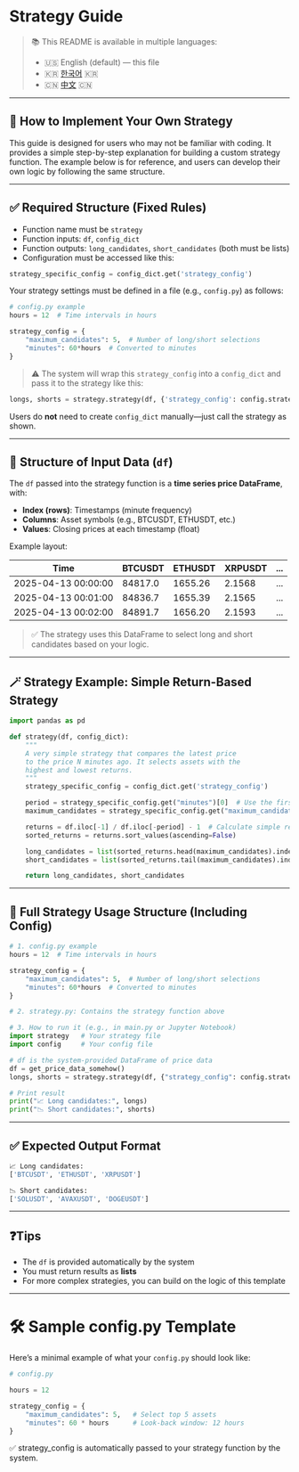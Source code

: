 # Strategy Guide

> 📚 This README is available in multiple languages:  
> - 🇺🇸 English (default) — this file  
> - 🇰🇷 [한국어](./README_KOR.md) 🇰🇷  
> - 🇨🇳 [中文](./README_CHN.md) 🇨🇳
---

## 📘 How to Implement Your Own Strategy

This guide is designed for users who may not be familiar with coding. 
It provides a simple step-by-step explanation for building a custom strategy function. The example below is for reference, and users can develop their own logic by following the same structure.

---

## ✅ Required Structure (Fixed Rules)

- Function name must be `strategy`
- Function inputs: `df`, `config_dict`
- Function outputs: `long_candidates`, `short_candidates` (both must be lists)
- Configuration must be accessed like this:

```python
strategy_specific_config = config_dict.get('strategy_config')
```

Your strategy settings must be defined in a file (e.g., `config.py`) as follows:

```python
# config.py example
hours = 12  # Time intervals in hours

strategy_config = {
    "maximum_candidates": 5,  # Number of long/short selections
    "minutes": 60*hours  # Converted to minutes
}
```

> ⚠️ The system will wrap this `strategy_config` into a `config_dict` and pass it to the strategy like this:

```python
longs, shorts = strategy.strategy(df, {'strategy_config': config.strategy_config})
```

Users do **not** need to create `config_dict` manually—just call the strategy as shown.

---

## 🧾 Structure of Input Data (`df`)

The `df` passed into the strategy function is a **time series price DataFrame**, with:

- **Index (rows)**: Timestamps (minute frequency)
- **Columns**: Asset symbols (e.g., BTCUSDT, ETHUSDT, etc.)
- **Values**: Closing prices at each timestamp (float)

Example layout:

| Time               | BTCUSDT | ETHUSDT | XRPUSDT | ... |
|--------------------|---------|---------|---------|-----|
| 2025-04-13 00:00:00| 84817.0 | 1655.26 | 2.1568  | ... |
| 2025-04-13 00:01:00| 84836.7 | 1655.39 | 2.1565  | ... |
| 2025-04-13 00:02:00| 84891.7 | 1656.20 | 2.1593  | ... |

> ✅ The strategy uses this DataFrame to select long and short candidates based on your logic.

---

## 🪄 Strategy Example: Simple Return-Based Strategy

```python
import pandas as pd

def strategy(df, config_dict):
    """
    A very simple strategy that compares the latest price
    to the price N minutes ago. It selects assets with the
    highest and lowest returns.
    """
    strategy_specific_config = config_dict.get('strategy_config')

    period = strategy_specific_config.get("minutes")[0]  # Use the first period only
    maximum_candidates = strategy_specific_config.get("maximum_candidates")

    returns = df.iloc[-1] / df.iloc[-period] - 1  # Calculate simple returns
    sorted_returns = returns.sort_values(ascending=False)

    long_candidates = list(sorted_returns.head(maximum_candidates).index)
    short_candidates = list(sorted_returns.tail(maximum_candidates).index)

    return long_candidates, short_candidates
```

---

## 🧱 Full Strategy Usage Structure (Including Config)

```python
# 1. config.py example
hours = 12  # Time intervals in hours

strategy_config = {
    "maximum_candidates": 5,  # Number of long/short selections
    "minutes": 60*hours  # Converted to minutes
}

# 2. strategy.py: Contains the strategy function above

# 3. How to run it (e.g., in main.py or Jupyter Notebook)
import strategy   # Your strategy file
import config     # Your config file

# df is the system-provided DataFrame of price data
df = get_price_data_somehow()
longs, shorts = strategy.strategy(df, {"strategy_config": config.strategy_config})

# Print result
print("📈 Long candidates:", longs)
print("📉 Short candidates:", shorts)
```

---

## ✅ Expected Output Format

```python
📈 Long candidates:
['BTCUSDT', 'ETHUSDT', 'XRPUSDT']

📉 Short candidates:
['SOLUSDT', 'AVAXUSDT', 'DOGEUSDT']
```

---

## ❓Tips

- The `df` is provided automatically by the system
- You must return results as **lists**
- For more complex strategies, you can build on the logic of this template


---

# 🛠 Sample config.py Template

Here’s a minimal example of what your `config.py` should look like:

```python
# config.py

hours = 12

strategy_config = {
    "maximum_candidates": 5,   # Select top 5 assets
    "minutes": 60 * hours      # Look-back window: 12 hours
}
```

✅ strategy_config is automatically passed to your strategy function by the system.
